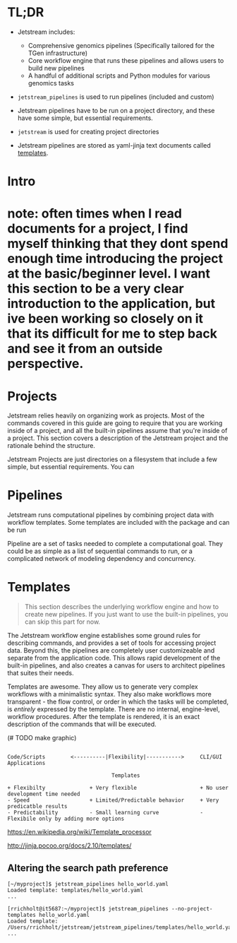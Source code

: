 # TL;DR

- Jetstream includes:
	- Comprehensive genomics pipelines (Specifically tailored for the TGen infrastructure)
	- Core workflow engine that runs these pipelines and allows users to build new pipelines
	- A handful of additional scripts and Python modules for various genomics tasks

- `jetstream_pipelines` is used to run pipelines (included and custom)

- Jetstream pipelines have to be run on a project directory, and these have some simple, but essential requirements.

- `jetstream` is used for creating project directories

- Jetstream pipelines are stored as yaml-jinja text documents called [templates](templates).


# Intro

# note: often times when I read documents for a project, I find myself thinking that they dont spend enough time introducing the project at the basic/beginner level. I want this section to be a very clear introduction to the application, but ive been working so closely on it that its difficult for me to step back and see it from an outside perspective.


# Projects

Jetstream relies heavily on organizing work as projects. Most of the commands covered in this guide are going to require that you are working inside of a project, and all the built-in pipelines assume that you're inside of a project. This section covers a description of the Jetstream project and the rationale behind the structure. 

Jetstream Projects are just directories on a filesystem that include a few simple, but essential requirements. You can 


# Pipelines

Jetstream runs computational pipelines by combining project data with workflow templates. Some templates are included with the package and can be run 

Pipeline are a set of tasks needed to complete a computational goal. They could be as simple as a list of sequential commands to run, or a complicated network of modeling dependency and concurrency. 


# Templates

> This section describes the underlying workflow engine and how to create new pipelines. If you just want to use the built-in pipelines, you can skip this part for now.

The Jetstream workflow engine establishes some ground rules for describing commands, and provides a set of tools for accessing project data. Beyond this, the pipelines are completely user customizeable and separate from the application code. This allows rapid development of the built-in pipelines, and also creates a canvas for users to architect pipelines that suites their needs. 

Templates are awesome. They allow us to generate very complex workflows with a minimalistic syntax. They also make workflows more transparent - the flow control, or order in which the tasks will be completed, is _entirely_ expressed by the template. There are no internal, engine-level, workflow procedures. After the template is rendered, it is an exact description of the commands that will be executed. 

(# TODO make graphic)
```

Code/Scripts 		<----------|Flexibility|----------->     CLI/GUI Applications
 
 								 Templates

+ Flexibilty              + Very flexible                    + No user development time needed 
- Speed					  + Limited/Predictable behavior     + Very predicatble results
- Predictability          - Small learning curve             - Flexibile only by adding more options

 ```


https://en.wikipedia.org/wiki/Template_processor


http://jinja.pocoo.org/docs/2.10/templates/


## Altering the search path preference

```
[~/myproject]$ jetstream_pipelines hello_world.yaml
Loaded template: templates/hello_world.yaml
...
```

```
[rrichholt@it5687:~/myproject]$ jetstream_pipelines --no-project-templates hello_world.yaml
Loaded template: /Users/rrichholt/jetstream/jetstream_pipelines/templates/hello_world.yaml
...
```
